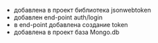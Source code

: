 - добавлена в проект библиотека jsonwebtoken
- добавлен end-point auth/login
- в end-point добавлена создание token
- добавлена в проект база Mongo.db
